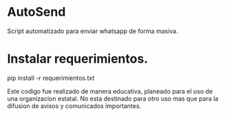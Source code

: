 # AutoSend
 Script automatizado para enviar whatsapp de forma masiva.
# Instalar requerimientos.
pip install -r requerimientos.txt


Este codigo fue realizado de manera educativa, planeado para el uso de una organizacion estatal. No esta destinado para otro uso mas que para la difusion de avisos y comunicados importantes.
